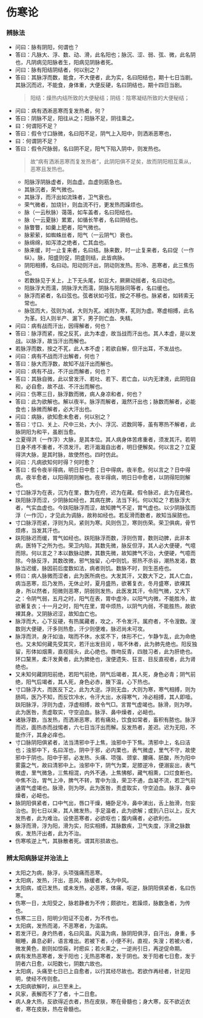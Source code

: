 # 伤寒论
### 辨脉法
* 问曰：脉有阴阳，何谓也？
* 答曰：凡脉大、浮、数、动、滑，此名阳也；脉沉、涩、弱、弦、微，此名阴也，凡阴病见阳脉者生，阳病见阴脉者死。
* 问曰：脉有阳结阴结者，何以别之？
* 答曰：其脉浮而数，能食，不大便者，此为实，名曰阳结也，期十七日当剧。其脉沉而迟，不能食，身体重，大便反硬，名曰阴结也，期十四日当剧。
    > 阳结：燥热内结所致的大便秘结；阴结：陰寒凝结所致的大便秘结；
* 问曰：病有洒淅恶寒而复发热者，何？
* 答曰：阴脉不足，阳往从之；阳脉不足，阴往乘之。
* 曰：何谓阳不足？
* 答曰：假令寸口脉微，名曰阳不足，阴气上入阳中，则洒淅恶寒也，
* 曰：何谓阴不足？
* 答曰：假令尺脉弱，名曰阴不足，阳气下陷入阴中，则发热也。
    > 故“病有洒淅恶寒而复发热者”，此阴阳俱不足矣，故而阴阳相互乘从，恶寒且发热也。
    * 阳脉浮阴脉虚者，则血虚。血虚则筋急也。
    * 其脉沉者，荣气微也。
    * 其脉浮，而汗出如流珠者，卫气衰也。
    * 荣气微者，加烧针，则血流不行，更发热而躁烦也。
    * 脉（一云秋脉）蔼蔼，如车盖者，名曰阳结也。
    * 脉（一云夏脉）累累，如循长竿者，名曰阴结也。
    * 脉瞥瞥，如羹上肥者，阳气微也。
    * 脉萦萦，如蜘蛛丝者，阳气（一云阴气）衰也。
    * 脉绵绵，如泻漆之绝者，亡其血也。
    * 脉来缓，时一止复来者，名曰结。脉来数，时一止复来者，名曰促（一作纵）。脉，阳盛则促，阴盛则结，此皆病脉。
    * 阴阳相搏，名曰动。阳动则汗出，阴动则发热。形冷、恶寒者，此三焦伤也。
    * 若数脉见于关上，上下无头尾，如豆大，厥厥动摇者，名曰动也。
    * 阳脉浮大而濡，阴脉浮大而濡，阴脉与阳脉同等者，名曰缓也。
    * 脉浮而紧者，名曰弦也。弦者状如弓弦，按之不移也。脉紧者，如转索无常也。
    * 脉弦而大，弦则为减，大则为芤。减则为寒，芤则为虚。寒虚相搏，此名为革。妇人则半产、漏下，男子则亡血、失精。
* 问曰：病有战而汗出，因得解者，何也？
* 答曰：脉浮而紧，按之反芤，此为本虚，故当战而汗出也。其人本虚，是以发战。以脉浮，故当汗出而解也。
* 若脉浮而数，按之不芤，此人本不虚；若欲自解，但汗出耳，不发战也。
* 问曰：病有不战而汗出解者，何也？
* 答曰：脉大而浮数，故知不战汗出而解也。
* 问曰：病有不战，不汗出而解者，何也？
* 答曰：其脉自微，此以曾发汗、若吐、若下、若亡血，以内无津液，此阴阳自和，必自愈，故不战、不汗出而解也。
* 问曰：伤寒三日，脉浮数而微，病人身凉和者，何也？
* 答曰：此为欲解也。解以夜半。脉浮而解者，濈然汗出也；脉数而解者，必能食也；脉微而解者，必大汗出也。
* 问曰：病脉，欲知愈未愈者，何以别之？
* 答曰：寸口、关上、尺中三处，大小、浮沉、迟数同等，虽有寒热不解者，此脉阴阳为和平，虽剧当愈。
* 立夏得洪（一作浮）大脉，是其本位。其人病身体苦疼重者，须发其汗。若明日身不疼不重者，不须发汗。若汗濈濈自出者，明日便解矣。何以言之？立夏得洪大脉，是其时脉，故使然也。四时仿此。
* 问曰：凡病欲知何时得？何时愈？
* 答曰：假令夜半得病，明日日中愈；日中得病，夜半愈。何以言之？日中得病，夜半愈者，以阳得阴则解也。夜半得病，明日日中愈者，以阴得阳则解也。
* 寸口脉浮为在表，沉为在里，数为在府，迟为在藏。假令脉迟，此为在藏也。
* 趺阳脉浮而涩，少阴脉如经也，其病在脾，法当下利。何以知之？若脉浮大者，气实血虚也。今趺阳脉浮而涩，故知脾气不足，胃气虚也。以少阴脉弦而浮（一作沉），才见此为调脉，故称如经也。若反滑而数者，故知当屎脓也。
* 寸口脉浮而紧，浮则为风，紧则为寒。风则伤卫，寒则伤荣。荣卫俱病，骨节烦疼，当发其汗也。
* 趺阳脉迟而缓，胃气如经也。趺阳脉浮而数，浮则伤胃，数则动脾，此非本病，医特下之所为也。荣卫内陷，其数先微，脉反但浮，其人必大便硬，气噫而除。何以言之？本以数脉动脾，其数先微，故知脾气不治，大便硬，气噫而除。今脉反浮，其数改微，邪气独留，心中则饥，邪热不杀谷，潮热发渴，数脉当迟缓，脉因前后度数如法，病者则饥。数脉不时，则生恶疮也。
* 师曰：病人脉微而涩者，此为医所病也。大发其汗，又数大下之，其人亡血，病当恶寒，后乃发热，无休止时，夏月盛热，欲著复衣，冬月盛寒，欲裸其身，所以然者，阳微则恶寒，阴弱则发热，此医发其汗，令阳气微，又大下之：令阴气弱，五月之时，阳气在表，胃中虚冷，以阳气内微，不能胜冷，故欲著复衣；十一月之时，阳气在里，胃中烦热，以阴气内弱，不能胜热，故欲裸其身。又阴脉迟涩，故知血亡也。
* 脉浮而大，心下反硬，有热属藏者，攻之，不令发汗。属府者，不令溲数。溲数则大便硬，汗多则热愈，汗少则便难，脉迟尚未可攻。
* 脉浮而洪，身汗如油，喘而不休，水浆不下，体形不仁，乍静乍乱，此为命绝也。又未知何藏先受其灾，若汗出发目闰 ，喘不休者，此为肺先绝也。阳反独留，形体如烟熏，直视摇头，此心绝也。唇吻反青，四肢习者，此为肝绝也。环口黧黑，柔汗发黄者，此为脾绝也，溲便遗失、狂言、目反直视者，此为肾绝也。
* 又未知何藏阴阳前绝，若阳气前绝，阴气后竭者，其人死，身色必青；阴气前绝，阳气后竭者，其人死，身色必赤，腋下温，心下热也。
* 寸口脉浮大，而医反下之，此为大逆。浮则无血，大则为寒，寒气相搏，则为肠鸣，医乃不知，而反饮冷水，令汗大出，水得寒气，冷必相搏，其人即噎。趺阳脉浮，浮则为虚，浮虚相搏，故令气□。言胃气虚竭也。脉滑，则为哕。此为医咎，责虚取实，守空迫血。脉浮、鼻中燥者，必衄也。
* 诸脉浮数，当发热，而洒淅恶寒，若有痛处，饮食如常者，畜积有脓也。脉浮而迟，面热赤而战惕者，六七日当汗出而解。反发热者，差迟。迟为无阳，不能作汗，其身必痒也。
* 寸口脉阴阳俱紧者，法当清邪中于上焦，浊邪中于下焦。清邪中上，名曰洁也；浊邪中下，名曰浑也，阴中于邪，必内栗也，表气微虚，里气不守，故使邪中于阴也。阳中于邪，必发热、头痛、项强、颈挛、腰痛、胚酸，所为阳中雾露之气，故曰清邪中上。浊邪中下，阴气为栗，足膝逆冷，便溺妄出，表气微虚，里气微急，三焦相混，内外不通，上焦怫郁，藏气相熏，口烂食断也。中焦不治，胃气上冲，脾气不转，胃中为浊，荣卫不通，血凝不流，若卫气前通胃气虚竭也。脉滑，则为哕。此为医咎，责虚取实，守空迫血。脉浮、鼻中燥者，必衄也。
* 脉阴阳俱紧者，口中气出，唇口干燥，蜷卧足冷，鼻中涕出，舌上胎滑，勿妄治也。到七日以来，其人微发热，手足温者，此为欲解；或到八日以上，反大发热者，此为难治。设使恶寒者，必欲呕也；腹内痛者，必欲利也。
* 脉浮而滑，浮为阳，滑为实，阳实相搏，其脉数疾，卫气失度，浮滑之脉数疾，发热汗出者，此为不治。
* 伤寒咳逆上气，其脉散者死。谓其形损故也。

### 辨太阳病脉证并治法上
* 太阳之为病，脉浮，头项强痛而恶寒。
* 太阳病，发热，汗出，恶风，脉缓者，名为中风。
* 太阳病，或已发热，或未发热，必恶寒，体痛，呕逆，脉阴阳俱紧者，名曰伤寒。
* 伤寒一日，太阳受之，脉若静者为不传；颇欲吐，若躁烦，脉数急者，为传也。
* 伤寒二三日，阳明少阳证不见者，为不传也。
* 太阳病，发热而渴，不恶寒者，为温病。
* 若发汗已，身灼热者，名曰风温。风温为病，脉阴阳俱浮，自汗出，身重，多眠睡，鼻息必鼾，语言难出。若被下者，小便不利，直视，失溲；若被火者，微发黄色，剧则如惊痫，时瘛疭；若火熏之，一逆尚引日，再逆促命期。
* 病有发热恶寒者，发于阳也；无热恶寒者，发于阴也。发于阳者七日愈，发于阴者六日愈，以阳数七，阴数六故也。
* 太阳病，头痛至七日已上自愈者，以行其经尽故也。若欲作再经者，针足阳明，使经不传则愈。
* 太阳病欲解时，从巳至未上。
* 风家，表解而不了了者，十二日愈。
* 病人身大热，反欲得近衣者，热在皮肤，寒在骨髓也；身大寒，反不欲近衣者，寒在皮肤，热在骨髓也。
